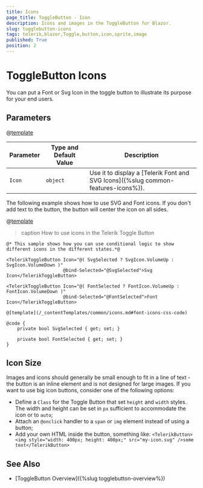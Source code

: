 ```yaml
---
title: Icons
page_title: ToggleButton - Icon
description: Icons and images in the ToggleButton for Blazor.
slug: togglebutton-icons
tags: telerik,blazor,Toggle,button,icon,sprite,image
published: True
position: 2
---
```


# ToggleButton Icons

You can put a Font or Svg Icon in the toggle button to illustrate its purpose for your end users.

## Parameters

@[template](/_contentTemplates/common/parameters-table-styles.md#table-layout)

| Parameter | Type and Default Value | Description |
|---|---|---|
| `Icon`| `object` | Use it to display a [Telerik Font and SVG Icons]({%slug common-features-icons%}). |

The following example shows how to use SVG and Font icons. If you don't add text to the button, the button will center the icon on all sides.

@[template](/_contentTemplates/common/icons.md#font-icons-css-note)

>caption How to use icons in the Telerik Toggle Button

````RAZOR
@* This sample shows how you can use conditional logic to show different icons in the different states.*@

<TelerikToggleButton Icon="@( SvgSelected ? SvgIcon.VolumeUp : SvgIcon.VolumeDown )"
                     @bind-Selected="@SvgSelected">Svg Icon</TelerikToggleButton>

<TelerikToggleButton Icon="@( FontSelected ? FontIcon.VolumeUp : FontIcon.VolumeDown )"
                     @bind-Selected="@FontSelected">Font Icon</TelerikToggleButton>

@[template](/_contentTemplates/common/icons.md#font-icons-css-code)

@code {
    private bool SvgSelected { get; set; }

    private bool FontSelected { get; set; }
}
````


## Icon Size

Images and icons should generally be small enough to fit in a line of text - the button is an inline element and is not designed for large images. If you want to use big icon buttons, consider one of the following options:

* Define a `Class` for the Toggle Button that set `height` and `width` styles. The width and height can be set in `px` sufficient to accommodate the icon or to `auto`;
* Attach an `@onclick` handler to a `span` or `img` element instead of using a button;
* Add your own HTML inside the button, something like:
    `<TelerikButton><img style="width: 400px; height: 400px;" src="my-icon.svg" />some text</TelerikButton>`

## See Also

* [ToggleButton Overview]({%slug togglebutton-overview%})
